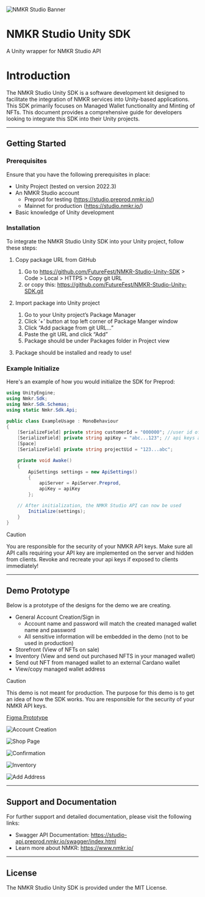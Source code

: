 ![NMKR Studio Banner](./Documentation~/Images/nmkr_banner.png)

# NMKR Studio Unity SDK
A Unity wrapper for NMKR Studio API


# **Introduction**

The NMKR Studio Unity SDK is a software development kit designed to facilitate the integration of NMKR services into Unity-based applications. This SDK primarily focuses on Managed Wallet functionality and Minting of NFTs. This document provides a comprehensive guide for developers looking to integrate this SDK into their Unity projects.

---

## **Getting Started**

### **Prerequisites**

Ensure that you have the following prerequisites in place:

- Unity Project (tested on version 2022.3)
- An NMKR Studio account
    - Preprod for testing (https://studio.preprod.nmkr.io/)
    - Mainnet for production (https://studio.nmkr.io/)
- Basic knowledge of Unity development

### **Installation**

To integrate the NMKR Studio Unity SDK into your Unity project, follow these steps:

1. Copy package URL from GitHub
    1. Go to https://github.com/FutureFest/NMKR-Studio-Unity-SDK > Code > Local > HTTPS > Copy git URL
    2. or copy this: https://github.com/FutureFest/NMKR-Studio-Unity-SDK.git
    
2. Import package into Unity project
    1. Go to your Unity project’s Package Manager
    2. Click ‘+’ button at top left corner of Package Manger window
    3. Click “Add package from git URL…” 
    4. Paste the git URL and click “Add”
    5. Package should be under Packages folder in Project view
3. Package should be installed and ready to use!


### Example Initialize

Here's an example of how you would initialize the SDK for Preprod:

```csharp
using UnityEngine;
using Nmkr.Sdk;
using Nmkr.Sdk.Schemas;
using static Nmkr.Sdk.Api;

public class ExampleUsage : MonoBehaviour
{
    [SerializeField] private string customerId = "000000"; //user id of NMKR Studio account
    [SerializeField] private string apiKey = "abc...123"; // api keys are created from NMKR Studio website
    [Space]
    [SerializeField] private string projectUid = "123...abc";

    private void Awake()
    {
        ApiSettings settings = new ApiSettings()
        {
            apiServer = ApiServer.Preprod,
            apiKey = apiKey
        };

	// After initialization, the NMKR Studio API can now be used
        Initialize(settings);
    }
}
```
> [!CAUTION]
> You are responsible for the security of your NMKR API keys. Make sure all API calls requiring your API key are implemented on the server and hidden from clients. Revoke and recreate your api keys if exposed to clients immediately!

---

## Demo Prototype

Below is a prototype of the designs for the demo we are creating.

- General Account Creation/Sign in
    - Account name and password will match the created managed wallet name and password
    - All sensitive information will be embedded in the demo (not to be used in production)
- Storefront (View of NFTs on sale)
- Inventory (View and send out purchased NFTS in your managed wallet)
- Send out NFT from managed wallet to an external Cardano wallet
- View/copy managed wallet address


> [!CAUTION]
> This demo is not meant for production. The purpose for this demo is to get an idea of how the SDK works. You are responsible for the security of your NMKR API keys.

[Figma Prototype](https://www.figma.com/proto/MB5uCN0xMbdrFOxqOWSJeo/NMKR-SDK?type=design&node-id=0-1&viewport=-1505%2C104%2C0.23&t=f950ik95b4DplFAy-0&scaling=min-zoom&starting-point-node-id=19%3A7738&show-proto-sidebar=1)


![Account Creation](./Documentation~/Images/Account-Creation.png)

![Shop Page](./Documentation~/Images/Shop-Page.png)

![Confirmation](./Documentation~/Images/Confirmation.png)

![Inventory](./Documentation~/Images/Inventory.png)

![Add Address](./Documentation~/Images/Add-Address.png)


---



## **Support and Documentation**

For further support and detailed documentation, please visit the following links:

- Swagger API Documentation: https://studio-api.preprod.nmkr.io/swagger/index.html
- Learn more about NMKR: https://www.nmkr.io/

---

## **License**

The NMKR Studio Unity SDK is provided under the MIT License.